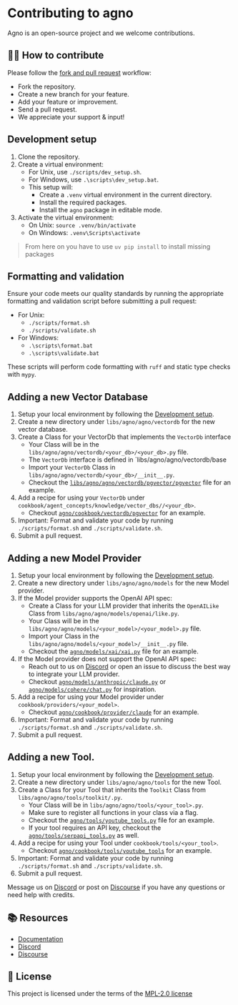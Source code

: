 # Contributing to agno

Agno is an open-source project and we welcome contributions.

## 👩‍💻 How to contribute

Please follow the [fork and pull request](https://docs.github.com/en/get-started/quickstart/contributing-to-projects) workflow:

- Fork the repository.
- Create a new branch for your feature.
- Add your feature or improvement.
- Send a pull request.
- We appreciate your support & input!

## Development setup

1. Clone the repository.
2. Create a virtual environment:
   - For Unix, use `./scripts/dev_setup.sh`.
   - For Windows, use `.\scripts\dev_setup.bat`.
   - This setup will:
     - Create a `.venv` virtual environment in the current directory.
     - Install the required packages.
     - Install the `agno` package in editable mode.
3. Activate the virtual environment:
   - On Unix: `source .venv/bin/activate`
   - On Windows: `.venv\Scripts\activate`

> From here on you have to use `uv pip install` to install missing packages

## Formatting and validation

Ensure your code meets our quality standards by running the appropriate formatting and validation script before submitting a pull request:

- For Unix:
  - `./scripts/format.sh`
  - `./scripts/validate.sh`
- For Windows:
  - `.\scripts\format.bat`
  - `.\scripts\validate.bat`

These scripts will perform code formatting with `ruff` and static type checks with `mypy`.

## Adding a new Vector Database

1. Setup your local environment by following the [Development setup](#development-setup).
2. Create a new directory under `libs/agno/agno/vectordb` for the new vector database.
3. Create a Class for your VectorDb that implements the `VectorDb` interface
   - Your Class will be in the `libs/agno/agno/vectordb/<your_db>/<your_db>.py` file.
   - The `VectorDb` interface is defined in `libs/agno/agno/vectordb/base
   - Import your `VectorDb` Class in `libs/agno/agno/vectordb/<your_db>/__init__.py`.
   - Checkout the [`libs/agno/agno/vectordb/pgvector/pgvector`](https://github.com/agno-agi/agno/blob/main/libs/agno/agno/vectordb/pgvector/pgvector.py) file for an example.
4. Add a recipe for using your `VectorDb` under `cookbook/agent_concepts/knowledge/vector_dbs//<your_db>`.
   - Checkout [`agno/cookbook/vectordb/pgvector`](https://github.com/agno-agi/agno/tree/main/cookbook/vectordb/pgvector) for an example.
5. Important: Format and validate your code by running `./scripts/format.sh` and `./scripts/validate.sh`.
6. Submit a pull request.

## Adding a new Model Provider

1. Setup your local environment by following the [Development setup](#development-setup).
2. Create a new directory under `libs/agno/agno/models` for the new Model provider.
3. If the Model provider supports the OpenAI API spec:
   - Create a Class for your LLM provider that inherits the `OpenAILike` Class from `libs/agno/agno/models/openai/like.py`.
   - Your Class will be in the `libs/agno/agno/models/<your_model>/<your_model>.py` file.
   - Import your Class in the `libs/agno/agno/models/<your_model>/__init__.py` file.
   - Checkout the [`agno/models/xai/xai.py`](https://github.com/agno-agi/agno/blob/main/libs/agno/agno/models/together/together.py) file for an example.
4. If the Model provider does not support the OpenAI API spec:
   - Reach out to us on [Discord](https://discord.gg/4MtYHHrgA8) or open an issue to discuss the best way to integrate your LLM provider.
   - Checkout [`agno/models/anthropic/claude.py`](https://github.com/agno-agi/agno/blob/main/libs/agno/agno/models/anthropic/claude.py) or [`agno/models/cohere/chat.py`](https://github.com/agno-agi/agno/blob/main/libs/agno/agno/models/cohere/chat.py) for inspiration.
5. Add a recipe for using your Model provider under `cookbook/providers/<your_model>`.
   - Checkout [`agno/cookbook/provider/claude`](https://github.com/agno-agi/agno/tree/main/cookbook/providers/claude) for an example.
6. Important: Format and validate your code by running `./scripts/format.sh` and `./scripts/validate.sh`.
7. Submit a pull request.

## Adding a new Tool.

1. Setup your local environment by following the [Development setup](#development-setup).
2. Create a new directory under `libs/agno/agno/tools` for the new Tool.
3. Create a Class for your Tool that inherits the `Toolkit` Class from `libs/agno/agno/tools/toolkit/.py`.
   - Your Class will be in `libs/agno/agno/tools/<your_tool>.py`.
   - Make sure to register all functions in your class via a flag.
   - Checkout the [`agno/tools/youtube_tools.py`](https://github.com/agno-agi/agno/blob/main/libs/agno/agno/tools/youtube_tools.py) file for an example.
   - If your tool requires an API key, checkout the [`agno/tools/serpapi_tools.py`](https://github.com/agno-agi/agno/blob/main/libs/agno/agno/tools/serpapi_tools.py) as well.
4. Add a recipe for using your Tool under `cookbook/tools/<your_tool>`.
   - Checkout [`agno/cookbook/tools/youtube_tools`](https://github.com/agno-agi/agno/blob/main/cookbook/tools/youtube_tools.py) for an example.
5. Important: Format and validate your code by running `./scripts/format.sh` and `./scripts/validate.sh`.
6. Submit a pull request.

Message us on [Discord](https://discord.gg/4MtYHHrgA8) or post on [Discourse](https://community.agno.com/) if you have any questions or need help with credits.

## 📚 Resources

- <a href="https://docs.agno.com/introduction" target="_blank" rel="noopener noreferrer">Documentation</a>
- <a href="https://discord.gg/4MtYHHrgA8" target="_blank" rel="noopener noreferrer">Discord</a>
- <a href="https://community.agno.com/" target="_blank" rel="noopener noreferrer">Discourse</a>

## 📝 License

This project is licensed under the terms of the [MPL-2.0 license](/LICENSE)
